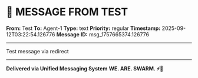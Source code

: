 # 🔵 MESSAGE FROM TEST

**From:** Test
**To:** Agent-1
**Type:** text
**Priority:** regular
**Timestamp:** 2025-09-12T03:22:54.126776
**Message ID:** msg_1757665374.126776

---

Test message via redirect

---

**Delivered via Unified Messaging System**
**WE. ARE. SWARM. ⚡🐝**
